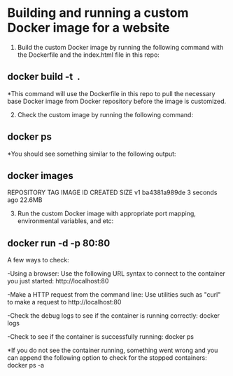 # Building and running a custom Docker image for a website

1. Build the custom Docker image by running the following command with the Dockerfile and the index.html file in this repo:

  ## docker build -t <image name> . 
  
  *This command will use the Dockerfile in this repo to pull the necessary base Docker image from Docker repository before the image is customized.
  
2. Check the custom image by running the following command:
  
  ## docker ps
  
  *You should see something similar to the following output:
  ## docker images
REPOSITORY                                      TAG             IMAGE ID       CREATED         SIZE
<custom image name>                              v1              ba4381a989de   3 seconds ago   22.6MB

3. Run the custom Docker image with appropriate port mapping, environmental variables, and etc:
  
  ## docker run -d -p 80:80 <custom image name>
  
A few ways to check:
  
-Using a browser: Use the following URL syntax to connect to the container you just started: http://localhost:80
  
-Make a HTTP request from the command line: Use utilities such as "curl" to make a request to http://localhost:80 
  
-Check the debug logs to see if the container is running correctly: docker logs <container ID>
  
-Check to see if the container is successfully running: docker ps
  
*If you do not see the container running, something went wrong and you can append the following option to check for the stopped containers: docker ps -a
